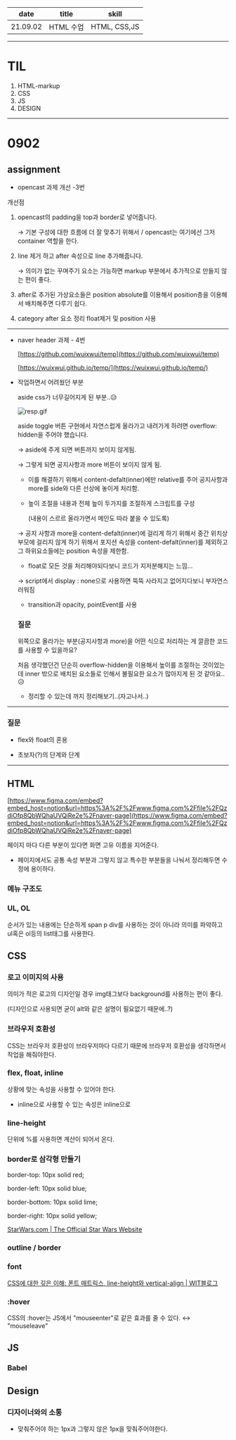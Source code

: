 |   date   |   title   |    skill     |
| :------: | :-------: | :----------: |
| 21.09.02 | HTML 수업 | HTML, CSS,JS |

---

# TIL

1. HTML-markup
2. CSS
3. JS
4. DESIGN

---

# 0902

## assignment

- opencast 과제 개선 -3번

개선점

1. opencast의 padding을 top과 border로 넣어줍니다.

   → 기본 구성에 대한 흐름에 더 잘 맞추기 위해서 / opencast는 여기에선 그저 container 역할을 한다.

2. line 제거 하고 after 속성으로 line 추가해줍니다.

   → 의미가 없는 꾸며주기 요소는 가능하면 markup 부분에서 추가적으로 만들지 않는 편이 좋다.

3. after로 추가된 가상요소들은 position absolute를 이용해서 position층을 이용해서 배치해주면 다루기 쉽다.
4. category after 요소 정리 float제거 및 position 사용

---

- naver header 과제 - 4번

  [https://github.com/wuixwui/temp](https://github.com/wuixwui/temp)

  [https://wuixwui.github.io/temp/](https://wuixwui.github.io/temp/)

- 작업하면서 어려웠던 부분

  aside css가 너무길어지게 된 부분..😥

  ![resp.gif](https://s3-us-west-2.amazonaws.com/secure.notion-static.com/bf1fed7b-ff73-4b9f-9358-f37b5d64df13/resp.gif)

  aside toggle 버튼 구현에서 자연스럽게 올라가고 내려가게 하려면 overflow: hidden을 주어야 했습니다.

  → aside에 주게 되면 버튼까지 보이지 않게됨.

  → 그렇게 되면 공지사항과 more 버튼이 보이지 않게 됨.

  - 이를 해결하기 위해서 content-defalt(inner)에만 relative를 주어 공지사항과 more를 side와 다른 선상에 놓이게 처리함.
  - 높이 조절을 내용과 전체 높이 두가지를 조절하게 스크립트를 구성

    (내용이 스르르 올라가면서 메인도 따라 붙을 수 있도록)

  → 공지 사항과 more을 content-defalt(inner)에 걸리게 하기 위해서 중간 위치상 부모에 걸리지 않게 하기 위해서 포지션 속성을 content-defalt(inner)를 제외하고 그 하위요소들에는 position 속성을 제한함.

  - float로 모든 것을 처리해야되다보니 코드가 지저분해지는 느낌...

  → script에서 display : none으로 사용하면 뚝뚝 사라지고 없어지다보니 부자연스러워짐

  - transition과 opacity, pointEvent를 사용

  ### 질문

  위쪽으로 올라가는 부분(공지사항과 more)을 어떤 식으로 처리하는 게 깔끔한 코드를 사용할 수 있을까요?

  처음 생각했던건 단순히 overflow-hidden을 이용해서 높이를 조절하는 것이었는데 inner 밖으로 배치된 요소들로 인해서 불필요한 요소가 많아지게 된 것 같아요..😥

  - 정리할 수 있는데 까지 정리해보기..(자고나서..)

---

### 질문

- flex와 float의 혼용

- 초보자(?)의 단계와 단계

---

## HTML

[https://www.figma.com/embed?embed_host=notion&url=https%3A%2F%2Fwww.figma.com%2Ffile%2FQzdiOfp8QbWQhaUVQiRe2e%2Fnaver-page](https://www.figma.com/embed?embed_host=notion&url=https%3A%2F%2Fwww.figma.com%2Ffile%2FQzdiOfp8QbWQhaUVQiRe2e%2Fnaver-page)

페이지 마다 다른 부분이 있다면 화면 고유 이름을 지어준다.

- 페이지에서도 공통 속성 부분과 그렇지 않고 특수한 부분들을 나눠서 정리해두면 수정에 용이하다.

### 메뉴 구조도

### UL, OL

순서가 있는 내용에는 단순하게 span p div를 사용하는 것이 아니라 의미를 파악하고 ul혹은 ol등의 list태그를 사용한다.

## CSS

### 로고 이미지의 사용

의미가 적은 로고의 디자인일 경우 img태그보다 background를 사용하는 편이 좋다.

(디자인으로 사용되면 굳이 alt와 같은 설명이 필요없기 때문에..?)

### 브라우저 호환성

CSS는 브라우저 호환성이 브라우저마다 다르기 때문에 브라우저 호환성을 생각하면서 작업을 해줘야한다.

### flex, float, inline

상황에 맞는 속성을 사용할 수 있어야 한다.

- inline으로 사용할 수 있는 속성은 inline으로

### line-height

단위에 %를 사용하면 계산이 되어서 온다.

### border로 삼각형 만들기

border-top: 10px solid red;

border-left: 10px solid blue;

border-bottom: 10px solid lime;

border-right: 10px solid yellow;

[StarWars.com | The Official Star Wars Website](https://www.starwars.com/)

### outline / border

[](https://aboooks.tistory.com/228)

### font

[CSS에 대한 깊은 이해: 폰트 매트릭스, line-height와 vertical-align | WIT블로그](https://wit.nts-corp.com/2017/09/25/4903)

### :hover

CSS의 :hover는 JS에서 "mouseenter"로 같은 효과를 줄 수 있다. ↔ "mouseleave"

## JS

### Babel

## Design

### 디자이너와의 소통

- 맞춰주어야 하는 1px과 그렇지 않은 1px을 맞춰주어야한다.
